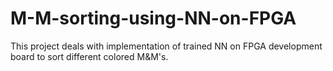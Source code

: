 # M-M-sorting-using-NN-on-FPGA
This project deals with implementation of trained NN on FPGA development board to sort different colored M&amp;M's.
